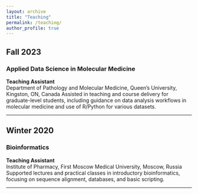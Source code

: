 ```yaml
---
layout: archive
title: "Teaching"
permalink: /teaching/
author_profile: true
---
```


## Fall 2023

### Applied Data Science in Molecular Medicine  
**Teaching Assistant**  
Department of Pathology and Molecular Medicine, Queen’s University, Kingston, ON, Canada
Assisted in teaching and course delivery for graduate-level students, including guidance on data analysis workflows in molecular medicine and use of R/Python for various datasets.

---

## Winter 2020

### Bioinformatics  
**Teaching Assistant**  
Institute of Pharmacy, First Moscow Medical University, Moscow, Russia  
Supported lectures and practical classes in introductory bioinformatics, focusing on sequence alignment, databases, and basic scripting.

---

